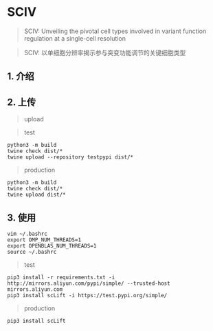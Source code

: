 # SCIV

> SCIV: Unveiling the pivotal cell types involved in variant function regulation at a single-cell resolution

> SCIV: 以单细胞分辨率揭示参与突变功能调节的关键细胞类型

## 1. 介绍

## 2. 上传

> upload

> test

```shell
python3 -m build
twine check dist/*
twine upload --repository testpypi dist/*
```

> production

```shell
python3 -m build
twine check dist/*
twine upload dist/*
```

## 3. 使用

```shell
vim ~/.bashrc
export OMP_NUM_THREADS=1
export OPENBLAS_NUM_THREADS=1
source ~/.bashrc

```

> test

```shell
pip3 install -r requirements.txt -i http://mirrors.aliyun.com/pypi/simple/ --trusted-host mirrors.aliyun.com
pip3 install scLift -i https://test.pypi.org/simple/
```

> production

```shell
pip3 install scLift

```
